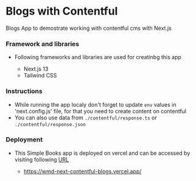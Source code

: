 # Blogs with Contentful

Blogs App to demostrate working with contentful cms with Next.js

### Framework and libraries

- Following frameworks and libraries are used for creatinbg this app

  - Next.js 13
  - Tailwind CSS

### Instructions

- While running the app localy don't forget to update `env` values in 'next.config.js' file, for that you need to create content on contentful
- You can also use data from `./contentful/response.ts` or `./contentful/response.json`

### Deployment

- This Simple Books app is deployed on vercel and can be accessed by visiting following [URL](https://wmd-next-contentful-blogs.vercel.app/)

  - https://wmd-next-contentful-blogs.vercel.app/
